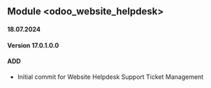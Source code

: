 ## Module <odoo_website_helpdesk>

#### 18.07.2024
#### Version 17.0.1.0.0
#### ADD

- Initial commit for Website Helpdesk Support Ticket Management

